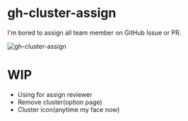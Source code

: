 # gh-cluster-assign

I'm bored to assign all team member on GitHub Issue or PR.

![gh-cluster-assign](https://user-images.githubusercontent.com/10000393/41191102-5a01b5aa-6c25-11e8-99b5-fc46bc624c0c.gif)

# WIP
 * Using for assign reviewer
 * Remove cluster(option page)
 * Cluster icon(anytime my face now) 
